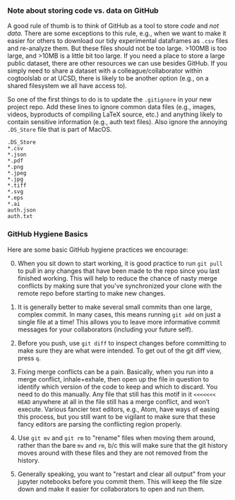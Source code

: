### Note about storing code vs. data on GitHub
A good rule of thumb is to think of GitHub as a tool to store _code_ and _not data_. There are some exceptions to this rule, e.g., when we want to make it easier for others to download our tidy experimental dataframes as `.csv` files and re-analyze them. But these files should not be too large. >100MB is too large, and >10MB is a little bit too large. If you need a place to store a large public dataset, there are other resources we can use besides GitHub. If you simply need to share a dataset with a colleague/collaborator within cogtoolslab or at UCSD, there is likely to be another option (e.g., on a shared filesystem we all have access to).

So one of the first things to do is to update the `.gitignore` in your new project repo. Add these lines to ignore common data files (e.g., images, videos, byproducts of compiling LaTeX source, etc.) and anything likely to contain sensitive information (e.g., auth text files). Also ignore the annoying `.DS_Store` file that is part of MacOS. 

```
.DS_Store
*.csv
*.json
*.pdf
*.png
*.jpeg
*.jpg
*.tiff
*.svg
*.eps
*.ai
auth.json
auth.txt
```

### GitHub Hygiene Basics

Here are some basic GitHub hygiene practices we encourage:

0. When you sit down to start working, it is good practice to run `git pull` to pull in any changes that have been made to the repo since you last finished working. This will help to reduce the chance of nasty merge conflicts by making sure that you've synchronized your clone with the remote repo before starting to make new changes. 

1. It is generally better to make several small commits than one large, complex commit. In many cases, this means running `git add` on just a single file at a time! This allows you to leave more informative commit messages for your collaborators (including your future self).

2. Before you push, use `git diff` to inspect changes before committing to make sure they are what were intended. To get out of the git diff view, press `q`.

3. Fixing merge conflicts can be a pain. Basically, when you run into a merge conflict, inhale+exhale, then open up the file in question to identify which version of the code to keep and which to discard. You need to do this manually. Any file that still has this motif in it `<<<<<<< HEAD` anywhere at all in the file still has a merge conflict, and won’t execute. Various fancier text editors, e.g., Atom, have ways of easing this process, but you still want to be vigilant to make sure that these fancy editors are parsing the conflicting region properly.

4. Use `git mv` and `git rm` to "rename" files when moving them around, rather than the bare `mv` and `rm`, b/c this will make sure that the git history moves around with these files and they are not removed from the history. 

5. Generally speaking, you want to "restart and clear all output" from your jupyter notebooks before you commit them. This will keep the file size down and make it easier for collaborators to open and run them.
